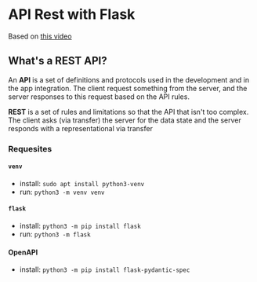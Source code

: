 # API Rest with Flask
Based on [this video](https://www.youtube.com/watch?v=1_nQ5A2HcgU&ab_channel=EduardoMendes)

## What's a REST API?

An __API__ is a set of definitions and protocols used in the development and in the app integration. The client request something from the server, and the server responses to this request based on the API rules.

__REST__ is a set of rules and limitations so that the API that isn't too complex. The client asks (via transfer) the server for the data state and the server responds with a representational via transfer

### Requesites

#### ```venv```

- install: ```sudo apt install python3-venv ```
- run: ```python3 -m venv venv```

#### ```flask```

- install: ```python3 -m pip install flask```
- run: ```python3 -m flask```

#### OpenAPI

- install: ```python3 -m pip install flask-pydantic-spec```